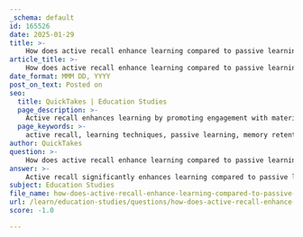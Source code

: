 ```yaml
---
_schema: default
id: 165526
date: 2025-01-29
title: >-
    How does active recall enhance learning compared to passive learning techniques?
article_title: >-
    How does active recall enhance learning compared to passive learning techniques?
date_format: MMM DD, YYYY
post_on_text: Posted on
seo:
  title: QuickTakes | Education Studies
  page_description: >-
    Active recall enhances learning by promoting engagement with material, improving memory retention, providing feedback, balancing comprehension with memorization, and synergizing with spaced repetition for optimal retention.
  page_keywords: >-
    active recall, learning techniques, passive learning, memory retention, cognitive engagement, self-assessment, comprehension, spaced repetition, feedback mechanism, effective learning
author: QuickTakes
question: >-
    How does active recall enhance learning compared to passive learning techniques?
answer: >-
    Active recall significantly enhances learning compared to passive learning techniques through several key mechanisms:\n\n1. **Engagement with Material**: Active recall requires learners to actively retrieve information from memory, which engages cognitive processes more deeply than passive methods like re-reading or highlighting. This active engagement strengthens neural connections, making it easier to access the information later.\n\n2. **Memory Retention**: Research has shown that actively recalling information leads to better long-term retention compared to passive review methods. When learners test themselves on the material, they reinforce their memory pathways, which enhances their ability to remember the information in the future.\n\n3. **Feedback Mechanism**: Active recall provides immediate feedback on what the learner knows and what they need to focus on. This self-assessment helps identify gaps in knowledge, allowing for targeted study efforts. In contrast, passive learning often lacks this feedback loop, making it harder for learners to gauge their understanding.\n\n4. **Comprehension and Memorization Balance**: Active recall encourages a balance between understanding and memorization. By actively retrieving information, learners are more likely to comprehend the material, which is essential for deeper learning. Passive techniques often lead to superficial understanding, as they do not require the learner to process the information critically.\n\n5. **Spaced Repetition Synergy**: When combined with spaced repetition, active recall becomes even more powerful. Spaced repetition involves reviewing information at increasing intervals, which complements the active retrieval process. This combination optimizes memory consolidation and retention over time.\n\nIn summary, active recall is a more effective learning strategy than passive learning techniques because it promotes deeper engagement, enhances memory retention, provides valuable feedback, balances comprehension with memorization, and works synergistically with spaced repetition. These factors contribute to a more efficient and effective learning experience.
subject: Education Studies
file_name: how-does-active-recall-enhance-learning-compared-to-passive-learning-techniques.md
url: /learn/education-studies/questions/how-does-active-recall-enhance-learning-compared-to-passive-learning-techniques
score: -1.0

---
```


&nbsp;